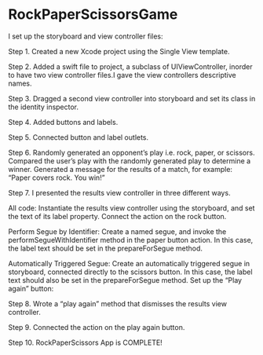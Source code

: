 # RockPaperScissorsGame
I set up the storyboard and view controller files:

Step 1. Created a new Xcode project using the Single View template.

Step 2. Added a swift file to project, a subclass of UIViewController, inorder to have two view controller files.I gave the view controllers descriptive names.

Step 3. Dragged a second view controller into storyboard and set its class in the identity inspector.

Step 4. Added buttons and labels.

Step 5. Connected button and label outlets.

Step 6. Randomly generated an opponent’s play i.e. rock, paper, or scissors. Compared the user’s play with the randomly generated play to determine a winner. Generated a message for the results of a match, for example: “Paper covers rock. You win!”

Step 7. I presented the results view controller in three different ways.

All code: Instantiate the results view controller using the storyboard, and set the text of its label property. Connect the action on the rock button.

Perform Segue by Identifier: Create a named segue, and invoke the performSegueWithIdentifier method in the paper button action. In this case, the label text should be set in the prepareForSegue method.

Automatically Triggered Segue: Create an automatically triggered segue in storyboard, connected directly to the scissors button. In this case, the label text should also be set in the prepareForSegue method. Set up the “Play again” button:

Step 8. Wrote a “play again” method that dismisses the results view controller.

Step 9. Connected the action on the play again button.

Step 10. RockPaperScissors App is COMPLETE!
